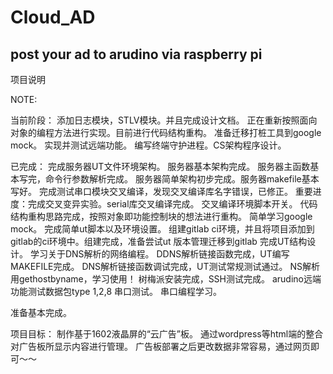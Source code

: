Cloud_AD
==============================================
post your ad to arudino via raspberry pi
----------------------------------------------
项目说明


NOTE:

当前阶段：
添加日志模块，STLV模块。并且完成设计文档。
正在重新按照面向对象的编程方法进行实现。目前进行代码结构重构。
准备迁移打桩工具到google mock。
实现并测试远端功能。
编写终端守护进程。CS架构程序设计。

已完成：
完成服务器UT文件环境架构。
服务器基本架构完成。
服务器主函数基本写完，命令行参数解析完成。
服务器简单架构初步完成。服务器makefile基本写好。
完成测试串口模块交叉编译，发现交叉编译库名字错误，已修正。
重要进度：完成交叉变异实验。serial库交叉编译完成。
交叉编译环境脚本开关。
代码结构重构思路完成，按照对象即功能控制块的想法进行重构。
简单学习google mock。
完成简单ut脚本以及环境设置。
组建gitlab ci环境，并且将项目添加到gitlab的ci环境中。组建完成，准备尝试ut
版本管理迁移到gitlab
完成UT结构设计。
学习关于DNS解析的网络编程。
DDNS解析链接函数完成，UT编写MAKEFILE完成。
DNS解析链接函数调试完成，UT测试常规测试通过。
NS解析用gethostbyname，学习使用！
树梅派安装完成，SSH测试完成。
arudino远端功能测试数据包type 1,2,8
串口测试。
串口编程学习。

准备基本完成。

项目目标：
制作基于1602液晶屏的“云广告”板。
通过wordpress等html端的整合对广告板所显示内容进行管理。
广告板部署之后更改数据非常容易，通过网页即可～～

